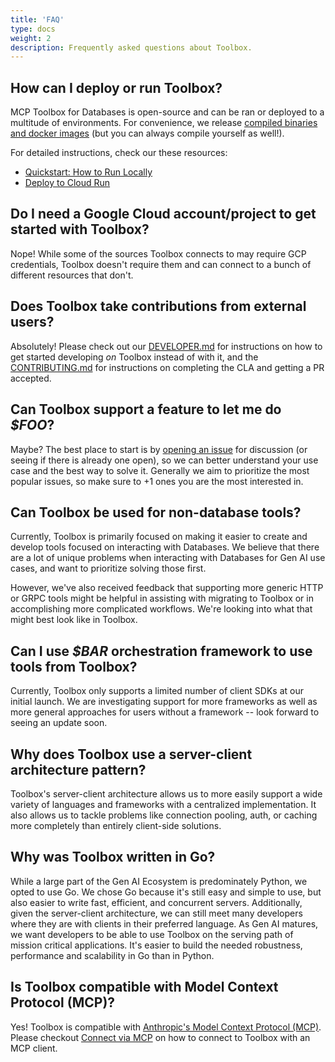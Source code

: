 ```yaml
---
title: 'FAQ'
type: docs
weight: 2
description: Frequently asked questions about Toolbox.
---
```


## How can I deploy or run Toolbox?

MCP Toolbox for Databases is open-source and can be ran or deployed to a
multitude of environments. For convenience, we release [compiled binaries and
docker images][release-notes] (but you can always compile yourself as well!).

For detailed instructions, check our these resources:

- [Quickstart: How to Run Locally](../getting-started/local_quickstart.md)
- [Deploy to Cloud Run](../how-to/deploy_toolbox.md)

[release-notes]: https://github.com/googleapis/genai-toolbox/releases/

## Do I need a Google Cloud account/project to get started with Toolbox?

Nope! While some of the sources Toolbox connects to may require GCP credentials,
Toolbox doesn't require them and can connect to a bunch of different resources
that don't.

## Does Toolbox take contributions from external users?

Absolutely! Please check out our [DEVELOPER.md][] for instructions on how to get
started developing _on_ Toolbox instead of with it, and the [CONTRIBUTING.md][]
for instructions on completing the CLA and getting a PR accepted.

[DEVELOPER.md]: https://github.com/googleapis/genai-toolbox/blob/main/DEVELOPER.md
[CONTRIBUTING.MD]: https://github.com/googleapis/genai-toolbox/blob/main/CONTRIBUTING.md

## Can Toolbox support a feature to let me do _$FOO_?

Maybe? The best place to start is by [opening an issue][github-issue] for
discussion (or seeing if there is already one open), so we can better understand
your use case and the best way to solve it. Generally we aim to prioritize the
most popular issues, so make sure to +1 ones you are the most interested in.

[github-issue]: https://github.com/googleapis/genai-toolbox/issues

## Can Toolbox be used for non-database tools?

Currently, Toolbox is primarily focused on making it easier to create and
develop tools focused on interacting with Databases. We believe that there are a
lot of unique problems when interacting with Databases for Gen AI use cases, and
want to prioritize solving those first.

However, we've also received feedback that supporting more generic HTTP or
GRPC tools might be helpful in assisting with migrating to Toolbox or in
accomplishing more complicated workflows. We're looking into what that might
best look like in Toolbox.

## Can I use _$BAR_ orchestration framework to use tools from Toolbox?

Currently, Toolbox only supports a limited number of client SDKs at our initial
launch. We are investigating support for more frameworks as well as more general
approaches for users without a framework -- look forward to seeing an update
soon.

## Why does Toolbox use a server-client architecture pattern?

Toolbox's server-client architecture allows us to more easily support a wide
variety of languages and frameworks with a centralized implementation. It also
allows us to tackle problems like connection pooling, auth, or caching more
completely than entirely client-side solutions.

## Why was Toolbox written in Go?

While a large part of the Gen AI Ecosystem is predominately Python, we opted to
use Go. We chose Go because it's still easy and simple to use, but also easier
to write fast, efficient, and concurrent servers. Additionally, given the
server-client architecture, we can still meet many developers where they are
with clients in their preferred language. As Gen AI matures, we want developers
to be able to use Toolbox on the serving path of mission critical applications.
It's easier to build the needed robustness, performance and scalability in Go
than in Python.

## Is Toolbox compatible with Model Context Protocol (MCP)?

Yes! Toolbox is compatible with [Anthropic's Model Context Protocol
(MCP)](https://modelcontextprotocol.io/). Please checkout [Connect via
MCP](../how-to/connect_via_mcp.md) on how to connect to Toolbox with an MCP
client.
